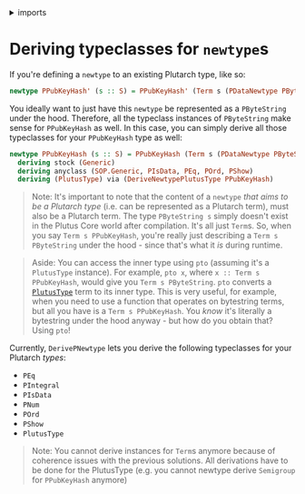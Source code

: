 <details>
<summary> imports </summary>
<p>

```haskell
{-# OPTIONS_GHC -Wno-redundant-constraints #-}
{-# LANGUAGE StandaloneDeriving, FlexibleInstances, UndecidableInstances #-}

module Plutarch.Docs.DerivingForNewtype (PPubKeyHash'(..), PPubKeyHash(..)) where
import Plutarch.Prelude
import GHC.Generics (Generic)
import Generics.SOP qualified as SOP
```

</p>
</details>

# Deriving typeclasses for `newtype`s

If you're defining a `newtype` to an existing Plutarch type, like so:

```haskell
newtype PPubKeyHash' (s :: S) = PPubKeyHash' (Term s (PDataNewtype PByteString))
```

You ideally want to just have this `newtype` be represented as a `PByteString` under the hood. Therefore, all the typeclass instances of `PByteString` make sense for
`PPubKeyHash` as well. In this case, you can simply derive all those typeclasses for your `PPubKeyHash` type as well:

```haskell
newtype PPubKeyHash (s :: S) = PPubKeyHash (Term s (PDataNewtype PByteString))
  deriving stock (Generic)
  deriving anyclass (SOP.Generic, PIsData, PEq, POrd, PShow)
  deriving (PlutusType) via (DeriveNewtypePlutusType PPubKeyHash)
```

> Note: It's important to note that the content of a `newtype` _that aims to be a Plutarch type_ (i.e. can be represented as a Plutarch term), must also be a Plutarch term.
> The type `PByteString s` simply doesn't exist in the Plutus Core world after compilation. It's all just `Term`s. So, when you say `Term s PPubKeyHash`, you're really just
> describing a `Term s PByteString` under the hood - since that's what it _is_ during runtime.

> Aside: You can access the inner type using `pto` (assuming it's a `PlutusType` instance). For example, `pto x`, where `x :: Term s PPubKeyHash`, would give you
> `Term s PByteString`. `pto` converts a [`PlutusType`](./../Typeclasses/PlutusType,PCon,PMatch.md) term to its inner type. This is very useful, for
> example, when you need to use a function that operates on bytestring terms, but all you have is a `Term s PPubKeyHash`. You _know_ it's literally a bytestring
> under the hood anyway - but how do you obtain that? Using `pto`!

Currently, `DerivePNewtype` lets you derive the following typeclasses for your Plutarch _types_:

- `PEq`
- `PIntegral`
- `PIsData`
- `PNum`
- `POrd`
- `PShow`
- `PlutusType`

> Note: You cannot derive instances for `Term`s anymore because of coherence issues with the previous solutions. All derivations have to
> be done for the PlutusType (e.g. you cannot newtype derive `Semigroup` for `PPubKeyHash` anymore)

